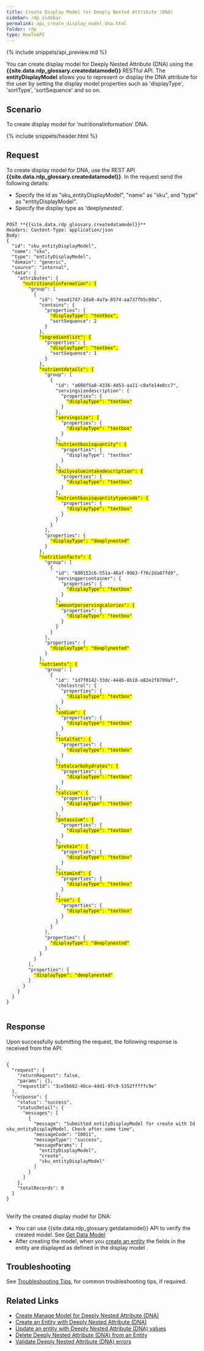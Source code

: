 ```yaml
---
title: Create Display Model for Deeply Nested Attribute (DNA)
sidebar: rdp_sidebar
permalink: api_create_display_model_dna.html
folder: rdp
type: HowToAPI
---
```


{% include snippets/api_preview.md %}

You can create display model for Deeply Nested Attribute (DNA) using the **{{site.data.rdp_glossary.createdatamodel}}** RESTful API. The **entityDisplayModel** allows you to represent or display the DNA attribute for the user by setting the display model properties such as 'displayType', 'sortType', 'sortSequence' and so on.

## Scenario

To create display model for 'nutritionalinformation' DNA.

{% include snippets/header.html %}

## Request

To create display model for DNA, use the REST API **{{site.data.rdp_glossary.createdatamodel}}**. In the request send the following details:
* Specify the id as "sku_entityDisplayModel", "name" as "sku", and "type" as "entityDisplayModel".
* Specify the display type as 'deeplynested'.

<pre>
<code>
POST **{{site.data.rdp_glossary.createdatamodel}}**
Headers: Content-Type: application/json
Body:
{
  "id": "sku_entityDisplayModel",
  "name": "sku",
  "type": "entityDisplayModel",
  "domain": "generic",
  "source": "internal",
  "data": {
    "attributes": {
      <span style="background-color: #FFFF00">"nutritionalinformation": {</span>
        "group": [
          {
            "id": "eea41747-2da8-4a7a-8574-aa737fb5c80a",
            "contains": {
              "properties": {
                <span style="background-color: #FFFF00">"displayType": "textbox",</span>
                "sortSequence": 2
              }
            },
            <span style="background-color: #FFFF00">"ingredientlist": {</span>
              "properties": {
                <span style="background-color: #FFFF00">"displayType": "textbox",</span>
                "sortSequence": 1
              }
            },
            <span style="background-color: #FFFF00">"nutrientdetails": {</span>
              "group": [
                {
                  "id": "a608f5a8-4336-4d53-aa11-c8afe14e8cc7",
                  "servingsizedescription": {
                    "properties": {
                      <span style="background-color: #FFFF00">"displayType": "textbox"</span>
                    }
                  },
                  <span style="background-color: #FFFF00">"servingsize": {</span>
                    "properties": {
                      <span style="background-color: #FFFF00">"displayType": "textbox"</span>
                    }
                  },
                  <span style="background-color: #FFFF00">"nutrientbasisquantity": {</span>
                    "properties": {
                      "displayType": "textbox"</span>
                    }
                  },
                  <span style="background-color: #FFFF00">"dailyvalueintakedescription": {</span>
                    "properties": {
                      <span style="background-color: #FFFF00">"displayType": "textbox"</span>
                    }
                  },
                  <span style="background-color: #FFFF00">"nutrientbasisquantitytypecode": {</span>
                    "properties": {
                      <span style="background-color: #FFFF00">"displayType": "textbox"</span>
                    }
                  }
                }
              ],
              "properties": {
                <span style="background-color: #FFFF00">"displayType": "deeplynested"</span>
              }
            },
            <span style="background-color: #FFFF00">"nutritionfacts": {</span>
              "group": [
                {
                  "id": "680152c6-551a-46af-9963-f76c2da67fd9",
                  "servingpercontainer": {
                    "properties": {
                      <span style="background-color: #FFFF00">"displayType": "textbox"</span>
                    }
                  },
                  <span style="background-color: #FFFF00">"amountperservingcalories": {</span>
                    "properties": {
                      <span style="background-color: #FFFF00">"displayType": "textbox"</span>
                    }
                  }
                }
              ],
              "properties": {
                <span style="background-color: #FFFF00">"displayType": "deeplynested"</span>
              }
            },
            <span style="background-color: #FFFF00">"nutrients": {</span>
              "group": [
                {
                  "id": "1d7f0142-33dc-444b-8b18-a82e2f8709af",
                  "cholestrol": {
                    "properties": {
                      <span style="background-color: #FFFF00">"displayType": "textbox"</span>
                    }
                  },
                  <span style="background-color: #FFFF00">"sodium": {</span>
                    "properties": {
                      <span style="background-color: #FFFF00">"displayType": "textbox"</span>
                    }
                  },
                  <span style="background-color: #FFFF00">"totalfat": {</span>
                    "properties": {
                      <span style="background-color: #FFFF00">"displayType": "textbox"</span>
                    }
                  },
                  <span style="background-color: #FFFF00">"totalcarbohydrates": {</span>
                    "properties": {
                      <span style="background-color: #FFFF00">"displayType": "textbox"</span>
                    }
                  },
                  <span style="background-color: #FFFF00">"calcium": {</span>
                    "properties": {
                      <span style="background-color: #FFFF00">"displayType": "textbox"</span>
                    }
                  },
                  <span style="background-color: #FFFF00">"potassium": {</span>
                    "properties": {
                      <span style="background-color: #FFFF00">"displayType": "textbox"</span>
                    }
                  },
                  <span style="background-color: #FFFF00">"protein": {</span>
                    "properties": {
                      <span style="background-color: #FFFF00">"displayType": "textbox"</span>
                    }
                  },
                  <span style="background-color: #FFFF00">"vitamind": {</span>
                    "properties": {
                      <span style="background-color: #FFFF00">"displayType": "textbox"</span>
                    }
                  },
                  <span style="background-color: #FFFF00">"iron": {</span>
                    "properties": {
                      <span style="background-color: #FFFF00">"displayType": "textbox"</span>
                    }
                  }
                }
              ],
              "properties": {
                <span style="background-color: #FFFF00">"displayType": "deeplynested"</span>
              }
            }
          }
        ],
        "properties": {
          <span style="background-color: #FFFF00">"displayType": "deeplynested"</span>
        }
      }
    }
  }
}
</code>
</pre>

## Response

Upon successfully submitting the request, the following response is received from the API:

<pre>
<code>
{
  "request": {
    "returnRequest": false,
    "params": {},
    "requestId": "3ce5b682-48ce-4dd1-97c9-5352fffffc9e"
  },
  "response": {
    "status": "success",
    "statusDetail": {
      "messages": [
        {
          "message": "Submitted entityDisplayModel for create with Id sku_entityDisplayModel. Check after some time",
          "messageCode": "I0011",
          "messageType": "success",
          "messageParams": [
            "entityDisplayModel",
            "create",
            "sku_entityDisplayModel"
          ]
        }
      ]
    },
    "totalRecords": 0
  }
}
</code>
</pre>

Verify the created display model for DNA:
* You can use {{site.data.rdp_glossary.getdatamodel}} API to verify the created model. See [Get Data Model](api_get_data_model.html)
* After creating the model, when you [create an entity](api_crt_dna_entities.html) the fields in the entity are displayed as defined in the display model .

## Troubleshooting

See [Troubleshooting Tips](api_troubleshooting_tips.html), for common troubleshooting tips, if required.

## Related Links

* [Create Manage Model for Deeply Nested Attribute (DNA)](api_create_manage_model_dna.html)
* [Create an Entity with Deeply Nested Attribute (DNA)](api_crt_dna_entities.html)
* [Update an entity with Deeply Nested Attribute (DNA) values](api_updt_dna_entities.html)
* [Delete Deeply Nested Attribute (DNA) from an Entity](api_del_dna_entities.html)
* [Validate Deeply Nested Attribute (DNA) errors](api_get_data_model_for_dna_scenario4.html)